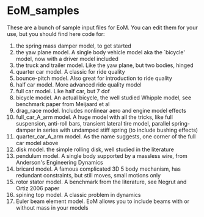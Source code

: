 # EoM_samples

These are a bunch of sample input files for EoM.  You can edit them for your use, but you should find here code for:
1. the spring mass damper model, to get started
2. the yaw plane model. A single body vehicle model aka the `bicycle' model, now with a driver model included
3. the truck and trailer model.  Like the yaw plane, but two bodies, hinged
4. quarter car model.  A classic for ride quality
5. bounce-pitch model.  Also great for introduction to ride quality
6. half car model.  More advanced ride quality model
7. full car model.  Like half car, but 7 dof
8. bicycle model.  An actual bicycle, the well studied Whipple model, see benchmark paper from Meijaard et al
9. drag_race model. Includes nonlinear aero and engine model effects
10. full_car_A_arm model.  A huge model with all the tricks, like full suspension, anti-roll bars, transient lateral tire model, parallel spring-damper in series with undamped stiff spring (to include bushing effects)
11. quarter_car_A_arm model.  As the name suggests, one corner of the full car model above
12. disk model. the simple rolling disk, well studied in the literature
13. pendulum model.  A single body supported by a massless wire, from Anderson's Engineering Dynamics
14. bricard model. A famous complicated 3D 5 body mechanism, has redundant constraints, but still moves, small motions only
15. rotor stator model.  A benchmark from the literature, see Negrut and Ortiz 2006 paper
16. spining top model.  A classic problem in dynamics
17. Euler beam element model. EoM allows you to include beams with or without mass in your models

